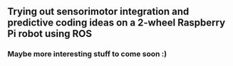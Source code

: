 ## Trying out sensorimotor integration and predictive coding ideas on a 2-wheel Raspberry Pi robot using ROS

### Maybe more interesting stuff to come soon :)

